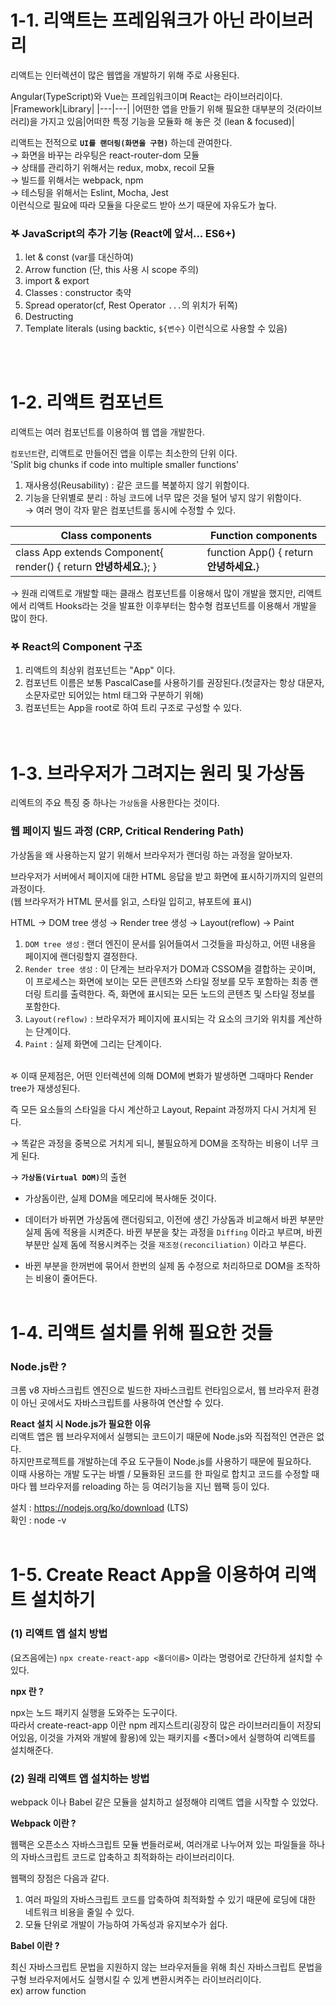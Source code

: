 # 1-1. 리액트는 프레임워크가 아닌 라이브러리
리액트는 인터렉션이 많은 웹앱을 개발하기 위해 주로 사용된다.

Angular(TypeScript)와 Vue는 프레임워크이며 React는 라이브러리이다.      
|Framework|Library|
|---|---|
|어떤한 앱을 만들기 위해 필요한 대부분의 것(라이브러리)을 가지고 있음|어떠한 특정 기능을 모듈화 해 놓은 것 (lean & focused)| 

리액트는 전적으로 <b>`UI를 랜더링(화면을 구현)`</b> 하는데 관여한다.   
&rarr; 화면을 바꾸는 라우팅은 react-router-dom 모듈   
&rarr; 상태를 관리하기 위해서는 redux, mobx, recoil 모듈   
&rarr; 빌드를 위해서는 webpack, npm   
&rarr; 테스팅을 위해서는 Eslint, Mocha, Jest     
이런식으로 필요에 따라 모듈을 다운로드 받아 쓰기 때문에 자유도가 높다.  

### 𖤐 JavaScript의 추가 기능 (React에 앞서... ES6+)
1. let & const (var를 대신하여)   
2. Arrow function (단, this 사용 시 scope 주의)     
3. import & export    
4. Classes : constructor 축약    
5. Spread operator(cf, Rest Operator `...`의 위치가 뒤쪽)     
6. Destructing     
7. Template literals (using backtic, `${변수}` 이런식으로 사용할 수 있음)    

<br><br>

# 1-2. 리액트 컴포넌트 
리액트는 여러 컴포넌트를 이용하여 웹 앱을 개발한다.   

`컴포넌트`란, 리액트로 만들어진 앱을 이루는 최소한의 단위 이다.     
'Split big chunks if code into multiple smaller functions'     
1. 재사용성(Reusability) : 같은 코드를 복붙하지 않기 위함이다.       
2. 기능을 단위별로 분리 : 하닁 코드에 너무 많은 것을 털어 넣지 않기 위함이다.    
&rarr; 여러 명이 각자 맡은 컴포넌트를 동시에 수정할 수 있다.      

|Class components|Function components|
|---|---|
|class App extends Component{ render() { return <b>안녕하세요.</b>}; } | function App() { return <b>안녕하세요.</b>}|   

&rarr; 원래 리액트로 개발할 때는 클래스 컴포넌트를 이용해서 많이 개발을 했지만, 리액트에서 리액트 Hooks라는 것을 발표한 이후부터는 함수형 컴포넌트를 이용해서 개발을 많이 한다. 

### 𖤐 React의 Component 구조 
1. 리액트의 최상위 컴포넌트는 "App" 이다.    
2. 컴포넌트 이름은 보통 PascalCase를 사용하기를 권장된다.(첫글자는 항상 대문자, 소문자로만 되어있는 html 태그와 구분하기 위해)       
3. 컴포넌트는 App을 root로 하여 트리 구조로 구성할 수 있다.    
<br><br>

# 1-3. 브라우저가 그려지는 원리 및 가상돔 
리엑트의 주요 특징 중 하나는 `가상돔`을 사용한다는 것이다.   

### 웹 페이지 빌드 과정 (CRP, Critical Rendering Path)
가상돔을 왜 사용하는지 알기 위해서 브라우저가 랜더링 하는 과정을 알아보자.   

브라우저가 서버에서 페이지에 대한 HTML 응답을 받고 화면에 표시하기까지의 일련의 과정이다.   
(웹 브라우저가 HTML 문서를 읽고, 스타일 입히고, 뷰포트에 표시)


HTML &rarr; DOM tree 생성 &rarr; Render tree 생성 &rarr; Layout(reflow) &rarr; Paint  

1. `DOM tree 생성` : 랜더 엔진이 문서를 읽어들여서 그것들을 파싱하고, 어떤 내용을 페이지에 랜더링할지 결정한다.    
2. `Render tree 생성` : 이 단계는 브라우저가 DOM과 CSSOM을 결합하는 곳이며, 이 프로세스는 화면에 보이는 모든 콘텐츠와 스타일 정보를 모두 포함하는 최종 랜더링 트리를 출력한다. 즉, 화면에 표시되는 모든 노드의 콘텐츠 및 스타일 정보를 포함한다.   
3. `Layout(reflow)` : 브라우저가 페이지에 표시되는 각 요소의 크기와 위치를 계산하는 단계이다.    
4. `Paint` : 실제 화면에 그리는 단계이다.    

<br>
𖤐 이때 문제점은, 어떤 인터렉션에 의해 DOM에 변화가 발생하면 그때마다 Render tree가 재생성된다.   

즉 모든 요소들의 스타일을 다시 계산하고 Layout, Repaint 과정까지 다시 거치게 된다.   

&rarr; 똑같은 과정을 중복으로 거치게 되니, 불필요하게 DOM을 조작하는 비용이 너무 크게 된다.  

&rarr; <b>`가상돔(Virtual DOM)`</b>의 출현   

- 가상돔이란, 실제 DOM을 메모리에 복사해둔 것이다.     

- 데이터가 바뀌면 가상돔에 랜더링되고, 이전에 생긴 가상돔과 비교해서 바뀐 부분만 실제 돔에 적용을 시켜준다. 바뀐 부분을 찾는 과정을 `Diffing` 이라고 부르며, 바뀐 부분만 실제 돔에 적용시켜주는 것을 `재조정(reconciliation)` 이라고 부른다.  

- 바뀐 부분을 한꺼번에 묶어서 한번의 실제 돔 수정으로 처리하므로 DOM을 조작하는 비용이 줄어든다. 
<br><br>

# 1-4. 리액트 설치를 위해 필요한 것들 
### Node.js란 ?
크롬 v8 자바스크립트 엔진으로 빌드한 자바스크립트 런타임으로서, 웹 브라우저 환경이 아닌 곳에서도 자바스크립트를 사용하여 연산할 수 있다.    

<b> React 설치 시 Node.js가 필요한 이유 </b>  
리액트 앱은 웹 브라우저에서 실행되는 코드이기 때문에 Node.js와 직접적인 연관은 없다.    
하지만프로젝트를 개발하는데 주요 도구들이 Node.js를 사용하기 때문에 필요하다.    
이때 사용하는 개발 도구는 바벨 / 모듈화된 코드를 한 파일로 합치고 코드를 수정할 때 마다 웹 브라우저를 reloading 하는 등 여러기능을 지닌 웹팩 등이 있다.  


설치 : https://nodejs.org/ko/download   (LTS)   
확인 : node -v
<br><br>

# 1-5. Create React App을 이용하여 리액트 설치하기 
### (1) 리액트 앱 설치 방법 
(요즈음에는) `npx create-react-app <폴더이름>` 이라는 명령어로 간단하게 설치할 수 있다. 

<b> npx 란 ? </b>

npx는 노드 패키지 실행을 도와주는 도구이다.    
따라서 create-react-app 이란 npm 레지스트리(굉장히 많은 라이브러리들이 저장되어있음, 이것을 가져와 개발에 활용)에 있는 패키지를 <폴더>에서 실행하여 리액트를 설치해준다. 

### (2) 원래 리액트 앱 설치하는 방법
webpack 이나 Babel 같은 모듈을 설치하고 설정해야 리액트 앱을 시작할 수 있었다.  

<b> Webpack 이란 ? </b>

웹팩은 오픈소스 자바스크립트 모듈 번들러로써, 여러개로 나누어져 있는 파일들을 하나의 자바스크립트 코드로 압축하고 최적화하는 라이브러리이다.   

웹팩의 장점은 다음과 같다. 
1. 여러 파일의 자바스크립트 코드를 압축하여 최적화할 수 있기 때문에 로딩에 대한 네트워크 비용을 줄일 수 있다.    
2. 모듈 단위로 개발이 가능하여 가독성과 유지보수가 쉽다. 

<b> Babel 이란 ? </b>

최신 자바스크립트 문법을 지원하지 않는 브라우저들을 위해 최신 자바스크립트 문법을 구형 브라우저에서도 실행시킬 수 있게 변환시켜주는 라이브러리이다.    
ex) arrow function 

